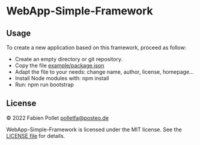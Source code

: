 # WebApp-Simple-Framework

## Usage

To create a new application based on this framework, proceed as follow:
- Create an empty directory or git repository.
- Copy the file [example/package.json](https://github.com/polletfa/WebApp-Simple-Framework/example/package.json)
- Adapt the file to your needs: change name, author, license, homepage...
- Install Node modules with: npm install
- Run: npm run bootstrap

## License

&copy; 2022 Fabien Pollet <polletfa@posteo.de>

WebApp-Simple-Framework is licensed under the MIT license. See the [LICENSE file](./LICENSE.md) for details.

